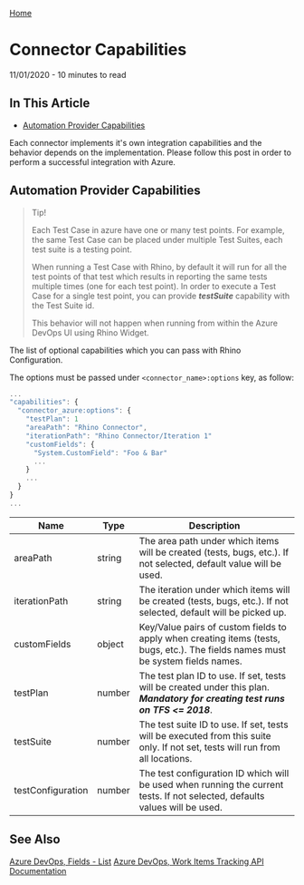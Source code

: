 [Home](../../README.md 'README') 

# Connector Capabilities
11/01/2020 - 10 minutes to read

## In This Article
* [Automation Provider Capabilities](#automation-provider-capabilities)  

Each connector implements it's own integration capabilities and the behavior depends on the implementation. Please follow this post in order to perform a successful integration with Azure.

## Automation Provider Capabilities
> Tip!
>
> Each Test Case in azure have one or many test points. For example, the same Test Case can be placed under multiple Test Suites, each test suite is a testing point.
>
> When running a Test Case with Rhino, by default it will run for all the test points of that test which results in reporting the same tests multiple times (one for each test point). In order to execute a Test Case for a single test point, you can provide _**testSuite**_ capability with the Test Suite id.
>
> This behavior will not happen when running from within the Azure DevOps UI using Rhino Widget.

The list of optional capabilities which you can pass with Rhino Configuration.  

The options must be passed under `<connector_name>:options` key, as follow:

```js
...
"capabilities": {
  "connector_azure:options": {
    "testPlan": 1
    "areaPath": "Rhino Connector",
    "iterationPath": "Rhino Connector/Iteration 1"
    "customFields": {
      "System.CustomField": "Foo & Bar"
      ...
    }
    ...
  }
}
...
```  

|Name                |Type   |Description                                                                                                                     |
|--------------------|-------|--------------------------------------------------------------------------------------------------------------------------------|
|areaPath            |string |The area path under which items will be created (tests, bugs, etc.). If not selected, default value will be used.               |
|iterationPath       |string |The iteration under which items will be created (tests, bugs, etc.). If not selected, default will be picked up.                |
|customFields        |object |Key/Value pairs of custom fields to apply when creating items (tests, bugs, etc.). The fields names must be system fields names.|
|testPlan            |number |The test plan ID to use. If set, tests will be created under this plan. _**Mandatory for creating test runs on TFS <= 2018**_.  |
|testSuite           |number |The test suite ID to use. If set, tests will be executed from this suite only. If not set, tests will run from all locations.   |
|testConfiguration   |number |The test configuration ID which will be used when running the current tests. If not selected, defaults values will be used.     |

## See Also
[Azure DevOps, Fields - List](https://docs.microsoft.com/en-us/rest/api/azure/devops/wit/fields/list)
[Azure DevOps, Work Items Tracking API Documentation](https://docs.microsoft.com/en-us/rest/api/azure/devops/wit)